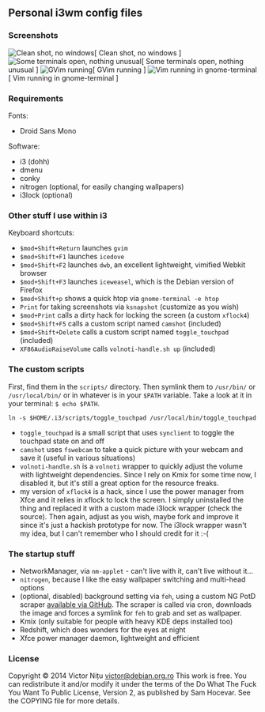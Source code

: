 ## Personal i3wm config files

### Screenshots

![Clean shot, no
windows](https://raw.github.com/nightsh/i3config/master/shots/i3-wm1.png)[
Clean shot, no windows ] ![Some terminals open, nothing
unusual](https://raw.github.com/nightsh/i3config/master/shots/i3-wm2.png)[ Some
terminals open, nothing unusual ] ![GVim
running](https://raw.github.com/nightsh/i3config/master/shots/i3-wm3.png)[ GVim
running ] ![Vim running in
gnome-terminal](https://raw.github.com/nightsh/i3config/master/shots/i3-wm4.png)[
Vim running in gnome-terminal ]


### Requirements

Fonts:

* Droid Sans Mono

Software:

* i3 (dohh)
* dmenu
* conky
* nitrogen (optional, for easily changing wallpapers)
* i3lock (optional)


### Other stuff I use within i3

Keyboard shortcuts:

* `$mod+Shift+Return` launches `gvim`
* `$mod+Shift+F1` launches `icedove`
* `$mod+Shift+F2` launches `dwb`, an excellent lightweight, vimified Webkit browser
* `$mod+Shift+F3` launches `iceweasel`, which is the Debian version of Firefox
* `$mod+Shift+p` shows a quick htop via `gnome-terminal -e htop`
* `Print` for taking screenshots via `ksnapshot` (customize as you wish)
* `$mod+Print` calls a dirty hack for locking the screen (a custom `xflock4`)
* `$mod+Shift+F5` calls a custom script named `camshot` (included)
* `$mod+Shift+Delete` calls a custom script named `toggle_touchpad` (included)
* `XF86AudioRaiseVolume` calls `volnoti-handle.sh up` (included)


### The custom scripts

First, find them in the `scripts/` directory. Then symlink them to `/usr/bin/`
or `/usr/local/bin/` or in whatever is in your `$PATH` variable. Take a look at
it in your terminal: `$ echo $PATH`.

    ln -s $HOME/.i3/scripts/toggle_touchpad /usr/local/bin/toggle_touchpad

* `toggle_touchpad` is a small script that uses `synclient` to toggle the
  touchpad state on and off
* `camshot` uses `fswebcam` to take a quick picture with your webcam and save
  it (useful in various situations)
* `volnoti-handle.sh` is a `volnoti` wrapper to quickly adjust the volume with
  lightweight dependencies. Since I rely on Kmix for some time now, I disabled
  it, but it's still a great option for the resource freaks.
* my version of `xflock4` is a hack, since I use the power manager from Xfce
  and it relies in xflock to lock the screen. I simply uninstalled the thing
  and replaced it with a custom made i3lock wrapper (check the source). Then
  again, adjust as you wish, maybe fork and improve it since it's just a
  hackish prototype for now. The i3lock wrapper wasn't my idea, but I can't
  remember who I should credit for it :-(


### The startup stuff

* NetworkManager, via `nm-applet` - can't live with it, can't live without
  it...
* `nitrogen`, because I like the easy wallpaper switching and multi-head
  options
* (optional, disabled) background setting via `feh`, using a custom NG PotD
  scraper [available via GitHub](https://github.com:nightsh/natgeo-wallpaper).
  The scraper is called via cron, downloads the image and forces a symlink for
  `feh` to grab and set as wallpaper.
* Kmix (only suitable for people with heavy KDE deps installed too)
* Redshift, which does wonders for the eyes at night
* Xfce power manager daemon, lightweight and efficient


### License

Copyright © 2014 Victor Nițu <victor@debian.org.ro>
This work is free. You can redistribute it and/or modify it under the
terms of the Do What The Fuck You Want To Public License, Version 2,
as published by Sam Hocevar. See the COPYING file for more details.
